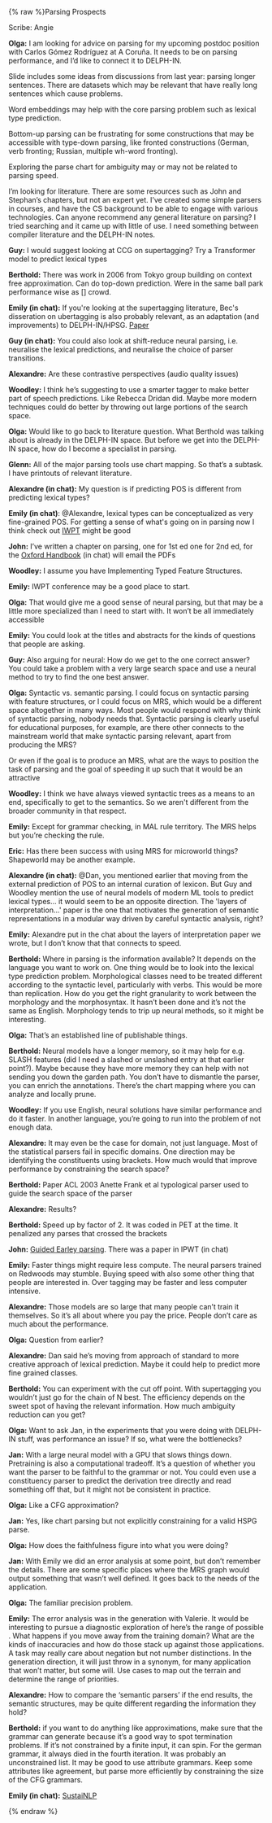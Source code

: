 {% raw %}Parsing Prospects

Scribe: Angie

**Olga:** I am looking for advice on parsing for my upcoming postdoc position with Carlos Gómez Rodríguez at A Coruña. It needs to be on parsing performance, and I’d like to connect it to DELPH-IN.

Slide includes some ideas from discussions from last year: parsing longer sentences. There are datasets which may be relevant that have really long sentences which cause problems. 

Word embeddings may help with the core parsing problem such as lexical type prediction.

Bottom-up parsing can be frustrating for some constructions that may be accessible with type-down parsing, like fronted constructions (German, verb fronting; Russian, multiple wh-word fronting). 

Exploring the parse chart for ambiguity may or may not be related to parsing speed.

I’m looking for literature. There are some resources such as John and Stephan’s chapters, but not an expert yet. I’ve created some simple parsers in courses, and have the CS background to be able to engage with various technologies. Can anyone recommend any general literature on parsing? I tried searching and it came up with little of use. I need something between compiler literature and the DELPH-IN notes.

**Guy:** I would suggest looking at CCG on supertagging? Try a Transformer model to predict lexical types

**Berthold:** There was work in 2006 from Tokyo group building on context free approximation. Can do top-down prediction. Were in the same ball park performance wise as [] crowd.

**Emily (in chat):** If you're looking at the supertagging literature, Bec's disseration on ubertagging is also probably relevant, as an adaptation (and improvements) to DELPH-IN/HPSG. [Paper](https://aclanthology.org/D13-1120.pdf)

**Guy (in chat):** You could also look at shift-reduce neural parsing, i.e. neuralise the lexical predictions, and neuralise the choice of parser transitions. 

**Alexandre:** Are these contrastive perspectives (audio quality issues)

**Woodley:** I think he’s suggesting to use a smarter tagger to make better part of speech predictions. Like Rebecca Dridan did. Maybe more modern techniques could do better by throwing out large portions of the search space. 

**Olga:** Would like to go back to literature question. What Berthold was talking about is already in the DELPH-IN space. But before we get into the DELPH-IN space, how do I become a specialist in parsing.

**Glenn:** All of the major parsing tools use chart mapping. So that’s a subtask. I have printouts of relevant literature.

**Alexandre (in chat):** My question is if predicting POS is different from predicting lexical types?

**Emily (in chat)**: @Alexandre, lexical types can be conceptualized as very fine-grained POS. For getting a sense of what's going on in parsing now I think check out [IWPT](https://iwpt21.sigparse.org/) might be good

**John:** I’ve written a chapter on parsing, one for 1st ed one for 2nd ed, for the [Oxford Handbook](https://www.oxfordhandbooks.com/view/10.1093/oxfordhb/9780199573691.001.0001/oxfordhb-9780199573691-e-018) (in chat) will email the PDFs

**Woodley:** I assume you have Implementing Typed Feature Structures.

**Emily:** IWPT conference may be a good place to start. 

**Olga:** That would give me a good sense of neural parsing, but that may be a little more specialized than I need to start with. It won’t be all immediately accessible

**Emily:** You could look at the titles and abstracts for the kinds of questions that people are asking.

**Guy:** Also arguing for neural: How do we get to the one correct answer? You could take a problem with a very large search space and use a neural method to try to find the one best answer.

**Olga:** Syntactic vs. semantic parsing. I could focus on syntactic parsing with feature structures, or I could focus on MRS, which would be a different space altogether in many ways. Most people would respond with why think of syntactic parsing, nobody needs that. Syntactic parsing is clearly useful for educational purposes, for example, are there other connects to the mainstream world that make syntactic parsing relevant, apart from producing the MRS?

Or even if the goal is to produce an MRS, what are the ways to position the task of parsing and the goal of speeding it up such that it would be an attractive 

**Woodley:** I think we have always viewed syntactic trees as a means to an end, specifically to get to the semantics. So we aren't different from the broader community in that respect.

**Emily:** Except for grammar checking, in MAL rule territory. The MRS helps but you’re checking the rule.

**Eric:** Has there been success with using MRS for microworld things? Shapeworld may be another example. 

**Alexandre (in chat):** @Dan, you mentioned earlier that moving from the external prediction of POS to an internal curation of lexicon. But Guy and Woodley mention the use of neural models of modern ML tools to predict lexical types... it would seem to be an opposite direction. The 'layers of interpretation...' paper is the one that motivates the generation of semantic representations in a modular way driven by careful syntactic analysis, right?

**Emily:** Alexandre put in the chat about the layers of interpretation paper we wrote, but I don’t know that that connects to speed.

**Berthold:** Where in parsing is the information available? It depends on the language you want to work on. One thing would be to look into the lexical type prediction problem. Morphological classes need to be treated different according to the syntactic level, particularly with verbs. This would be more than replication. How do you get the right granularity to work between the morphology and the morphosyntax. It hasn’t been done and it’s not the same as English. Morphology tends to trip up neural methods, so it might be interesting.

**Olga:** That’s an established line of publishable things.

**Berthold:** Neural models have a longer memory, so it may help for e.g. SLASH features (did I need a slashed or unslashed entry at that earlier point?). Maybe because they have more memory they can help with not sending you down the garden path. You don’t have to dismantle the parser, you can enrich the annotations. There’s the chart mapping where you can analyze and locally prune.  

**Woodley:** If you use English, neural solutions have similar performance and do it faster. In another language, you’re going to run into the problem of not enough data.

**Alexandre:** It may even be the case for domain, not just language. Most of the statistical parsers fail in specific domains. One direction may be identifying the constituents using brackets. How much would that improve performance by constraining the search space?

**Berthold:** Paper ACL 2003 Anette Frank et al typological parser used to guide the search space of the parser

**Alexandre:** Results?

**Berthold:** Speed up by factor of 2. It was coded in PET at the time. It penalized any parses that crossed the brackets 

**John:** [Guided Earley parsing](https://aclanthology.org/W03-3005/). There was a paper in IPWT (in chat)

**Emily:** Faster things might require less compute. The neural parsers trained on Redwoods may stumble. Buying speed with also some other thing that people are interested in. Over tagging may be faster and less computer intensive.

**Alexandre:** Those models are so large that many people can’t train it themselves. So it’s all about where you pay the price. People don’t care as much about the performance.

**Olga:** Question from earlier?

**Alexandre:** Dan said he’s moving from approach of standard to more creative approach of lexical prediction. Maybe it could help to predict more fine grained classes.

**Berthold:** You can experiment with the cut off point. With supertagging you wouldn’t just go for the chain of N best. The efficiency depends on the sweet spot of having the relevant information. How much ambiguity reduction can you get? 

**Olga:** Want to ask Jan, in the experiments that you were doing with DELPH-IN stuff, was performance an issue? If so, what were the bottlenecks?

**Jan:** With a large neural model with a GPU that slows things down. Pretraining is also a computational tradeoff. It’s a question of whether you want the parser to be faithful to the grammar or not. You could even use a constituency parser to predict the derivation tree directly and read something off that, but it might not be consistent in practice. 

**Olga:** Like a CFG approximation?

**Jan:** Yes, like chart parsing but not explicitly constraining for a valid HSPG parse.

**Olga:** How does the faithfulness figure into what you were doing?

**Jan:** With Emily we did an error analysis at some point, but don’t remember the details. There are some specific places where the MRS graph would output something that wasn’t well defined. It goes back to the needs of the application. 

**Olga:** The familiar precision problem.

**Emily:** The error analysis was in the generation with Valerie. It would be interesting to pursue a diagnostic exploration of here’s the range of possible . What happens if you move away from the training domain? What are the kinds of inaccuracies and how do those stack up against those applications. A task may really care about negation but not number distinctions. In the generation direction, it will just throw in a synonym, for many application that won’t matter, but some will. Use cases to map out the terrain and determine the range of priorities. 

**Alexandre:** How to compare the ‘semantic parsers’ if the end results, the semantic structures, may be quite different regarding the information they hold?

**Berthold:** if you want to do anything like approximations, make sure that the grammar can generate because it’s a good way to spot termination problems. If it’s not constrained by a finite input, it can spin. For the german grammar, it always died in the fourth iteration. It was probably an unconstrained list. It may be good to use attribute grammars. Keep some attributes like agreement, but parse more efficiently by constraining the size of the CFG grammars.

**Emily (in chat):** [SustaiNLP](https://sites.google.com/view/sustainlp2021/home)

<update date omitted for speed>{% endraw %}